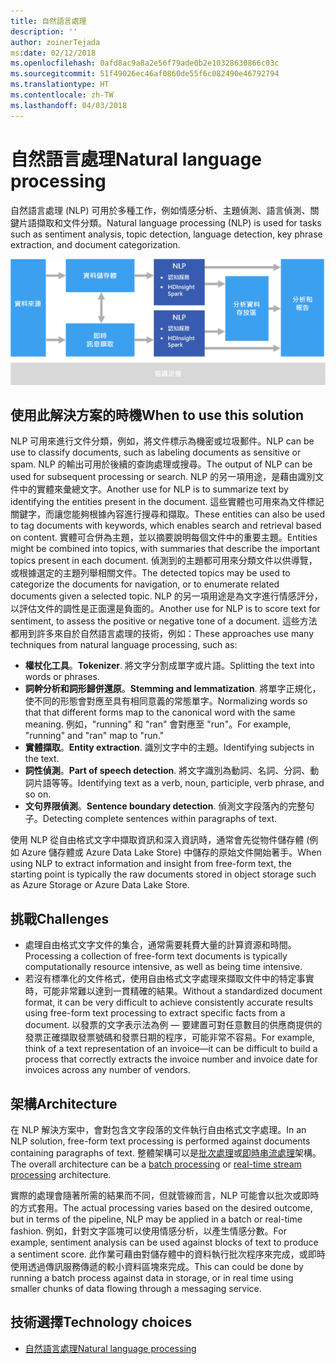 ```yaml
---
title: 自然語言處理
description: ''
author: zoinerTejada
ms:date: 02/12/2018
ms.openlocfilehash: 0afd8ac9a8a2e56f79ade0b2e10328630866c03c
ms.sourcegitcommit: 51f49026ec46af0860de55f6c082490e46792794
ms.translationtype: HT
ms.contentlocale: zh-TW
ms.lasthandoff: 04/03/2018
---
```

# <a name="natural-language-processing"></a><span data-ttu-id="215a2-102">自然語言處理</span><span class="sxs-lookup"><span data-stu-id="215a2-102">Natural language processing</span></span>

<span data-ttu-id="215a2-103">自然語言處理 (NLP) 可用於多種工作，例如情感分析、主題偵測、語言偵測、關鍵片語擷取和文件分類。</span><span class="sxs-lookup"><span data-stu-id="215a2-103">Natural language processing (NLP) is used for tasks such as sentiment analysis, topic detection, language detection, key phrase extraction, and document categorization.</span></span>

![](./images/nlp-pipeline.png)

## <a name="when-to-use-this-solution"></a><span data-ttu-id="215a2-104">使用此解決方案的時機</span><span class="sxs-lookup"><span data-stu-id="215a2-104">When to use this solution</span></span>

<span data-ttu-id="215a2-105">NLP 可用來進行文件分類，例如，將文件標示為機密或垃圾郵件。</span><span class="sxs-lookup"><span data-stu-id="215a2-105">NLP can be use to classify documents, such as labeling documents as sensitive or spam.</span></span> <span data-ttu-id="215a2-106">NLP 的輸出可用於後續的查詢處理或搜尋。</span><span class="sxs-lookup"><span data-stu-id="215a2-106">The output of NLP can be used for subsequent processing or search.</span></span> <span data-ttu-id="215a2-107">NLP 的另一項用途，是藉由識別文件中的實體來彙總文字。</span><span class="sxs-lookup"><span data-stu-id="215a2-107">Another use for NLP is to summarize text by identifying the entities present in the document.</span></span> <span data-ttu-id="215a2-108">這些實體也可用來為文件標記關鍵字，而讓您能夠根據內容進行搜尋和擷取。</span><span class="sxs-lookup"><span data-stu-id="215a2-108">These entities can also be used to tag documents with keywords, which enables search and retrieval based on content.</span></span> <span data-ttu-id="215a2-109">實體可合併為主題，並以摘要說明每個文件中的重要主題。</span><span class="sxs-lookup"><span data-stu-id="215a2-109">Entities might be combined into topics, with summaries that describe the important topics present in each document.</span></span> <span data-ttu-id="215a2-110">偵測到的主題都可用來分類文件以供導覽，或根據選定的主題列舉相關文件。</span><span class="sxs-lookup"><span data-stu-id="215a2-110">The detected topics may be used to categorize the documents for navigation, or to enumerate related documents given a selected topic.</span></span> <span data-ttu-id="215a2-111">NLP 的另一項用途是為文字進行情感評分，以評估文件的調性是正面還是負面的。</span><span class="sxs-lookup"><span data-stu-id="215a2-111">Another use for NLP is to score text for sentiment, to assess the positive or negative tone of a document.</span></span> <span data-ttu-id="215a2-112">這些方法都用到許多來自於自然語言處理的技術，例如：</span><span class="sxs-lookup"><span data-stu-id="215a2-112">These approaches use many techniques from natural language processing, such as:</span></span> 

- <span data-ttu-id="215a2-113">**權杖化工具**。</span><span class="sxs-lookup"><span data-stu-id="215a2-113">**Tokenizer**.</span></span> <span data-ttu-id="215a2-114">將文字分割成單字或片語。</span><span class="sxs-lookup"><span data-stu-id="215a2-114">Splitting the text into words or phrases.</span></span>
- <span data-ttu-id="215a2-115">**詞幹分析和詞形歸併還原**。</span><span class="sxs-lookup"><span data-stu-id="215a2-115">**Stemming and lemmatization**.</span></span> <span data-ttu-id="215a2-116">將單字正規化，使不同的形態會對應至具有相同意義的常態單字。</span><span class="sxs-lookup"><span data-stu-id="215a2-116">Normalizing words so that that different forms map to the canonical word with the same meaning.</span></span> <span data-ttu-id="215a2-117">例如，"running" 和 "ran" 會對應至 "run"。</span><span class="sxs-lookup"><span data-stu-id="215a2-117">For example, "running" and "ran" map to "run."</span></span> 
- <span data-ttu-id="215a2-118">**實體擷取**。</span><span class="sxs-lookup"><span data-stu-id="215a2-118">**Entity extraction**.</span></span> <span data-ttu-id="215a2-119">識別文字中的主題。</span><span class="sxs-lookup"><span data-stu-id="215a2-119">Identifying subjects in the text.</span></span>
- <span data-ttu-id="215a2-120">**詞性偵測**。</span><span class="sxs-lookup"><span data-stu-id="215a2-120">**Part of speech detection**.</span></span> <span data-ttu-id="215a2-121">將文字識別為動詞、名詞、分詞、動詞片語等等。</span><span class="sxs-lookup"><span data-stu-id="215a2-121">Identifying text as a verb, noun, participle, verb phrase, and so on.</span></span>
- <span data-ttu-id="215a2-122">**文句界限偵測**。</span><span class="sxs-lookup"><span data-stu-id="215a2-122">**Sentence boundary detection**.</span></span> <span data-ttu-id="215a2-123">偵測文字段落內的完整句子。</span><span class="sxs-lookup"><span data-stu-id="215a2-123">Detecting complete sentences within paragraphs of text.</span></span>

<span data-ttu-id="215a2-124">使用 NLP 從自由格式文字中擷取資訊和深入資訊時，通常會先從物件儲存體 (例如 Azure 儲存體或 Azure Data Lake Store) 中儲存的原始文件開始著手。</span><span class="sxs-lookup"><span data-stu-id="215a2-124">When using NLP to extract information and insight from free-form text, the starting point is typically the raw documents stored in object storage such as Azure Storage or Azure Data Lake Store.</span></span> 

## <a name="challenges"></a><span data-ttu-id="215a2-125">挑戰</span><span class="sxs-lookup"><span data-stu-id="215a2-125">Challenges</span></span>

- <span data-ttu-id="215a2-126">處理自由格式文字文件的集合，通常需要耗費大量的計算資源和時間。</span><span class="sxs-lookup"><span data-stu-id="215a2-126">Processing a collection of free-form text documents is typically computationally resource intensive, as well as being time intensive.</span></span>
- <span data-ttu-id="215a2-127">若沒有標準化的文件格式，使用自由格式文字處理來擷取文件中的特定事實時，可能非常難以達到一貫精確的結果。</span><span class="sxs-lookup"><span data-stu-id="215a2-127">Without a standardized document format, it can be very difficult to achieve consistently accurate results using free-form text processing to extract specific facts from a document.</span></span> <span data-ttu-id="215a2-128">以發票的文字表示法為例 &mdash; 要建置可對任意數目的供應商提供的發票正確擷取發票號碼和發票日期的程序，可能非常不容易。</span><span class="sxs-lookup"><span data-stu-id="215a2-128">For example, think of a text representation of an invoice&mdash;it can be difficult to build a process that correctly extracts the invoice number and invoice date for invoices across any number of vendors.</span></span>

## <a name="architecture"></a><span data-ttu-id="215a2-129">架構</span><span class="sxs-lookup"><span data-stu-id="215a2-129">Architecture</span></span>

<span data-ttu-id="215a2-130">在 NLP 解決方案中，會對包含文字段落的文件執行自由格式文字處理。</span><span class="sxs-lookup"><span data-stu-id="215a2-130">In an NLP solution, free-form text processing is performed against documents containing paragraphs of text.</span></span> <span data-ttu-id="215a2-131">整體架構可以是[批次處理](../big-data/batch-processing.md)或[即時串流處理](../big-data/real-time-processing.md)架構。</span><span class="sxs-lookup"><span data-stu-id="215a2-131">The overall architecture can be a [batch processing](../big-data/batch-processing.md) or [real-time stream processing](../big-data/real-time-processing.md) architecture.</span></span>

<span data-ttu-id="215a2-132">實際的處理會隨著所需的結果而不同，但就管線而言，NLP 可能會以批次或即時的方式套用。</span><span class="sxs-lookup"><span data-stu-id="215a2-132">The actual processing varies based on the desired outcome, but in terms of the pipeline, NLP may be applied in a batch or real-time fashion.</span></span> <span data-ttu-id="215a2-133">例如，針對文字區塊可以使用情感分析，以產生情感分數。</span><span class="sxs-lookup"><span data-stu-id="215a2-133">For example, sentiment analysis can be used against blocks of text to produce a sentiment score.</span></span> <span data-ttu-id="215a2-134">此作業可藉由對儲存體中的資料執行批次程序來完成，或即時使用透過傳訊服務傳遞的較小資料區塊來完成。</span><span class="sxs-lookup"><span data-stu-id="215a2-134">This can could be done by running a batch process against data in storage, or in real time using smaller chunks of data flowing through a messaging service.</span></span>

## <a name="technology-choices"></a><span data-ttu-id="215a2-135">技術選擇</span><span class="sxs-lookup"><span data-stu-id="215a2-135">Technology choices</span></span>

- [<span data-ttu-id="215a2-136">自然語言處理</span><span class="sxs-lookup"><span data-stu-id="215a2-136">Natural language processing</span></span>](../technology-choices/natural-language-processing.md)
